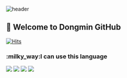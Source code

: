 ![header](https://capsule-render.vercel.app/api?type=Rect&color=B389D3&height=200&section=header&text=hello!&fontSize=75&animation=blinking&fontColor=fffffft)
<h2> 👋 Welcome to Dongmin GitHub </h2>

[![Hits](https://hits.seeyoufarm.com/api/count/incr/badge.svg?url=https%3A%2F%2Fgithub.com%2FDongMin-0604&count_bg=%2379C83D&title_bg=%23555555&icon=github.svg&icon_color=%23A6AE9F&title=Customer&edge_flat=true)](https://hits.seeyoufarm.com)

<h3>:milky_way:I can use this language</h3>

<img  src="https://img.shields.io/badge/JAVA-FF607F?style=flat-square&logo=Java&logoColor=ffffff"/></a>
<img  src="https://img.shields.io/badge/XML-3DDC84?style=flat-square&logo=Android&logoColor=ffffff"/></a>
<img  src="https://img.shields.io/badge/HTMl-E34F26?style=flat-square&logo=HTML5&logoColor=ffffff"/></a>
<img  src="https://img.shields.io/badge/CSS-1272b6?style=flat-square&logo=CSS3&logoColor=ffffff"/></a>
